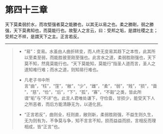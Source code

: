 # 第四十三章

天下莫柔弱於水，而攻堅强者莫之能勝也，以其无以易之也。柔之勝剛，弱之勝强，天下莫弗知也，而莫能行也。故聖人之言云，曰：受邦之垢，是謂社稷之主；受邦之不祥，是謂天下之主。正言若反。

---

> + “易”：变易。水虽由人曲折转变，而人终无变易其趋下之本性，此其所以至柔至弱，而能胜彼至刚至强也。此言水之道，柔弱胜刚强也，天下莫不知，然竟莫能行也。“天下莫能知，莫能行”指圣人道而言，圣人之道知难行难；而水之道，则知易行难也。
>
> + 凡老子书中所言“曲”，“枉”，“窪”，“敝”，“少”，“雌”，“柔”，“弱”，“贱”，“损”，“啬”，“慈”，“俭”，“后”，“下”，“孤”，“寡”，“不榖”之类，皆此所谓“垢”与“不详”也。此言人君唯处谦下，守俭啬，甘损少，能受天下人之所恶者，而后方能清静无为，以道化民。
>
> + “正言若反”，曲则全，枉则直，敝则新，柔弱胜刚强，不益生则久生，无为则有为，不争莫与争，知不言言不知，损而益益而损，言相反而理相成，皆“正言”也。
